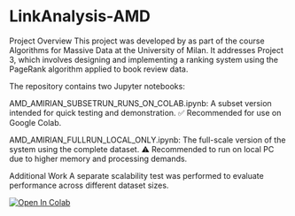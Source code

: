 # LinkAnalysis-AMD
Project Overview
This project was developed by as part of the course Algorithms for Massive Data at the University of Milan. It addresses Project 3, which involves designing and implementing a ranking system using the PageRank algorithm applied to book review data.

The repository contains two Jupyter notebooks:

AMD_AMIRIAN_SUBSETRUN_RUNS_ON_COLAB.ipynb:
A subset version intended for quick testing and demonstration.
✅ Recommended for use on Google Colab.

AMD_AMIRIAN_FULLRUN_LOCAL_ONLY.ipynb:
The full-scale version of the system using the complete dataset.
⚠️ Recommended to run on local PC due to higher memory and processing demands.

Additional Work
A separate scalability test was performed to evaluate performance across different dataset sizes.

[![Open In Colab](https://colab.research.google.com/assets/colab-badge.svg)](https://colab.research.google.com/github/Dianaamrn/LinkAnalysis-AMD/blob/main/AMD_AMIRIAN_SUBSETRUN_RUNS_ON_COLAB.ipynb)
